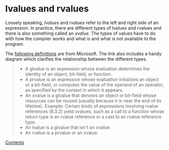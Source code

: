 # lvalues and rvalues

Loosely speaking, *lvalues* and *rvalues* refer to the left and right side of an expression. In practice, there are different types of lvalues and rvalues and there is also something called an *xvalue*. The types of values have to do with how the compiler works and what is and what is not available to the program.

The [following definitions](https://learn.microsoft.com/en-us/cpp/cpp/lvalues-and-rvalues-visual-cpp?view=msvc-170) are from Microsoft. The link also includes a handy diagram which clarifies the relationship between the different types.

> * A glvalue is an expression whose evaluation determines the identity of an object, bit-field, or function.
> * A prvalue is an expression whose evaluation initializes an object or a bit-field, or computes the value of the operand of an operator, as specified by the context in which it appears.
> * An xvalue is a glvalue that denotes an object or bit-field whose resources can be reused (usually because it is near the end of its lifetime). Example: Certain kinds of expressions involving rvalue references (8.3.2) yield xvalues, such as a call to a function whose return type is an rvalue reference or a cast to an rvalue reference type.
> * An lvalue is a glvalue that isn't an xvalue.
> * An rvalue is a prvalue or an xvalue.

[Contents](_main_cpp_notes.md)

